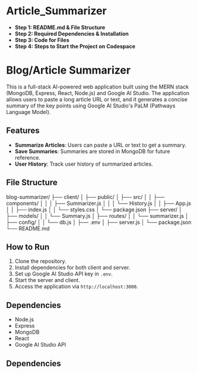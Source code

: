 # Article_Summarizer

- **Step 1: README.md & File Structure**
- **Step 2: Required Dependencies & Installation**
- **Step 3: Code for Files**
- **Step 4: Steps to Start the Project on Codespace**

# Blog/Article Summarizer

This is a full-stack AI-powered web application built using the MERN stack (MongoDB, Express, React, Node.js) and Google AI Studio. The application allows users to paste a long article URL or text, and it generates a concise summary of the key points using Google AI Studio's PaLM (Pathways Language Model).

## Features

- **Summarize Articles**: Users can paste a URL or text to get a summary.
- **Save Summaries**: Summaries are stored in MongoDB for future reference.
- **User History**: Track user history of summarized articles.

## File Structure

blog-summarizer/
├── client/
│   ├── public/
│   ├── src/
│   │   ├── components/
│   │   │   ├── Summarizer.js
│   │   │   └── History.js
│   │   ├── App.js
│   │   ├── index.js
│   │   └── styles.css
│   └── package.json
├── server/
│   ├── models/
│   │   └── Summary.js
│   ├── routes/
│   │   └── summarizer.js
│   ├── config/
│   │   └── db.js
│   ├── .env
│   ├── server.js
│   └── package.json
└── README.md

## How to Run

1. Clone the repository.
2. Install dependencies for both client and server.
3. Set up Google AI Studio API key in `.env`.
4. Start the server and client.
5. Access the application via `http://localhost:3000`.

## Dependencies

- Node.js
- Express
- MongoDB
- React
- Google AI Studio API

## Dependencies
